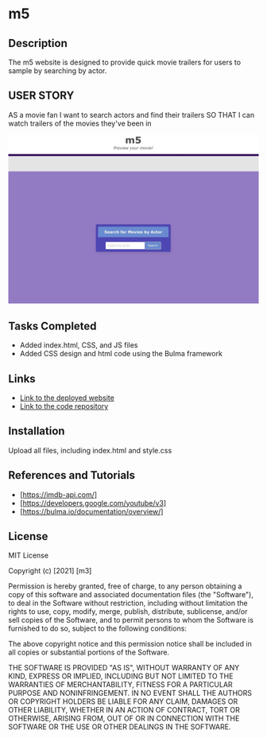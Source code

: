 # m5

## Description
The m5 website is designed to provide quick movie trailers for users to sample by searching by actor.

## USER STORY

AS a movie fan I want to search actors and find their trailers
SO THAT I can watch trailers of the movies they've been in

![screenshot of m5](Assets/images/hpscreenshot.jpg)


## Tasks Completed
* Added index.html, CSS, and JS files
* Added CSS design and html code using the Bulma framework 

## Links
* [Link to the deployed website](https://michvalenz.github.io/m5/)
* [Link to the code repository](https://github.com/MichValenz/m5)

## Installation
Upload all files, including index.html and style.css

## References and Tutorials
- [https://imdb-api.com/]
- [https://developers.google.com/youtube/v3]
- [https://bulma.io/documentation/overview/]

## License
MIT License

Copyright (c) [2021] [m3]

Permission is hereby granted, free of charge, to any person obtaining a copy
of this software and associated documentation files (the "Software"), to deal
in the Software without restriction, including without limitation the rights
to use, copy, modify, merge, publish, distribute, sublicense, and/or sell
copies of the Software, and to permit persons to whom the Software is
furnished to do so, subject to the following conditions:

The above copyright notice and this permission notice shall be included in all
copies or substantial portions of the Software.

THE SOFTWARE IS PROVIDED "AS IS", WITHOUT WARRANTY OF ANY KIND, EXPRESS OR
IMPLIED, INCLUDING BUT NOT LIMITED TO THE WARRANTIES OF MERCHANTABILITY,
FITNESS FOR A PARTICULAR PURPOSE AND NONINFRINGEMENT. IN NO EVENT SHALL THE
AUTHORS OR COPYRIGHT HOLDERS BE LIABLE FOR ANY CLAIM, DAMAGES OR OTHER
LIABILITY, WHETHER IN AN ACTION OF CONTRACT, TORT OR OTHERWISE, ARISING FROM,
OUT OF OR IN CONNECTION WITH THE SOFTWARE OR THE USE OR OTHER DEALINGS IN THE
SOFTWARE.